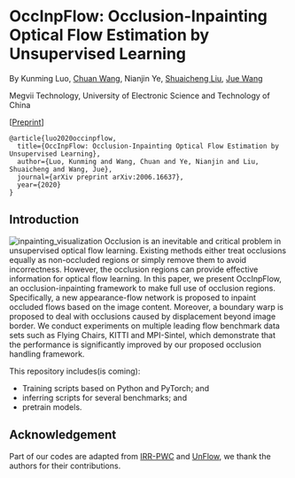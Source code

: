 # OccInpFlow: Occlusion-Inpainting Optical Flow Estimation by Unsupervised Learning

By Kunming Luo, [Chuan Wang](http://wangchuan.github.io/index.html), Nianjin Ye, [Shuaicheng Liu](http://www.liushuaicheng.org/), [Jue Wang](http://www.juew.org/)

Megvii Technology, University of Electronic Science and Technology of China

[[Preprint](https://arxiv.org/abs/2006.16637)]

    @article{luo2020occinpflow,
      title={OccInpFlow: Occlusion-Inpainting Optical Flow Estimation by Unsupervised Learning},
      author={Luo, Kunming and Wang, Chuan and Ye, Nianjin and Liu, Shuaicheng and Wang, Jue},
      journal={arXiv preprint arXiv:2006.16637},
      year={2020}
    }

## Introduction
![inpainting_visualization](./images/gif_v2_1.gif)
Occlusion is an inevitable and critical problem in unsupervised optical flow learning. Existing methods either treat occlusions equally as non-occluded regions or simply remove them to avoid incorrectness. However, the occlusion regions can provide effective information for optical flow learning. In this paper, we present OccInpFlow, an occlusion-inpainting framework to make full use of occlusion regions. Specifically, a new appearance-flow network is proposed to inpaint occluded flows based on the image content. Moreover, a boundary warp is proposed to deal with occlusions caused by displacement beyond image border. We conduct experiments on multiple leading flow benchmark data sets such as Flying Chairs, KITTI and MPI-Sintel, which demonstrate that the performance is significantly improved by our proposed occlusion handling framework. 

This repository includes(is coming):

- Training scripts based on Python and PyTorch; and
- inferring scripts for several benchmarks; and 
- pretrain models. 


    
## Acknowledgement
Part of our codes are adapted from [IRR-PWC](https://github.com/visinf/irr) and [UnFlow](https://github.com/simonmeister/UnFlow), we thank the authors for their contributions.
